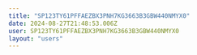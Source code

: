 ```yaml
---
title: "SP123TY61PFFAEZBX3PNH7KG3663B3GBW440NMYX0"
date: 2024-08-27T21:48:53.006Z
user: SP123TY61PFFAEZBX3PNH7KG3663B3GBW440NMYX0
layout: "users"
---
```

    